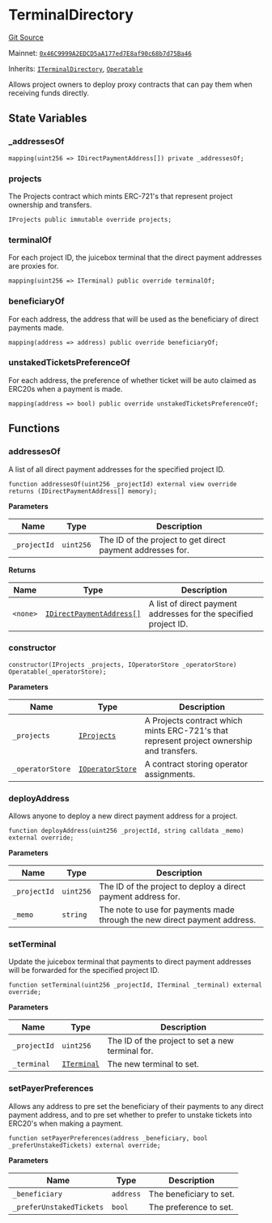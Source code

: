 # TerminalDirectory

[Git Source](https://github.com/jbx-protocol/juice-contracts-v1/blob/71fd42afb0ef0d51606019d9a17dcb746505efd5/contracts/TerminalDirectory.sol)

Mainnet: [`0x46C9999A2EDCD5aA177ed7E8af90c68b7d75Ba46`](https://etherscan.io/address/0x46C9999A2EDCD5aA177ed7E8af90c68b7d75Ba46)

Inherits: [`ITerminalDirectory`](/docs/dev/v1/api/interfaces/iterminaldirectory.md), [`Operatable`](/docs/dev/v1/api/abstract/operatable.md)

Allows project owners to deploy proxy contracts that can pay them when receiving funds directly.

## State Variables

### _addressesOf

```solidity
mapping(uint256 => IDirectPaymentAddress[]) private _addressesOf;
```

### projects

The Projects contract which mints ERC-721's that represent project ownership and transfers.

```solidity
IProjects public immutable override projects;
```

### terminalOf

For each project ID, the juicebox terminal that the direct payment addresses are proxies for.

```solidity
mapping(uint256 => ITerminal) public override terminalOf;
```

### beneficiaryOf

For each address, the address that will be used as the beneficiary of direct payments made.

```solidity
mapping(address => address) public override beneficiaryOf;
```

### unstakedTicketsPreferenceOf

For each address, the preference of whether ticket will be auto claimed as ERC20s when a payment is made.

```solidity
mapping(address => bool) public override unstakedTicketsPreferenceOf;
```

## Functions

### addressesOf

A list of all direct payment addresses for the specified project ID.

```solidity
function addressesOf(uint256 _projectId) external view override returns (IDirectPaymentAddress[] memory);
```

**Parameters**

|Name|Type|Description|
|----|----|-----------|
|`_projectId`|`uint256`|The ID of the project to get direct payment addresses for.|

**Returns**

|Name|Type|Description|
|----|----|-----------|
|`<none>`|[`IDirectPaymentAddress[]`](/docs/dev/v1/api/interfaces/idirectpaymentaddress.md)|A list of direct payment addresses for the specified project ID.|

### constructor

```solidity
constructor(IProjects _projects, IOperatorStore _operatorStore) Operatable(_operatorStore);
```

**Parameters**

|Name|Type|Description|
|----|----|-----------|
|`_projects`|[`IProjects`](/docs/dev/v1/api/interfaces/iprojects.md)|A Projects contract which mints ERC-721's that represent project ownership and transfers.|
|`_operatorStore`|[`IOperatorStore`](/docs/dev/v1/api/interfaces/ioperatorstore.md)|A contract storing operator assignments.|

### deployAddress

Allows anyone to deploy a new direct payment address for a project.

```solidity
function deployAddress(uint256 _projectId, string calldata _memo) external override;
```

**Parameters**

|Name|Type|Description|
|----|----|-----------|
|`_projectId`|`uint256`|The ID of the project to deploy a direct payment address for.|
|`_memo`|`string`|The note to use for payments made through the new direct payment address.|

### setTerminal

Update the juicebox terminal that payments to direct payment addresses will be forwarded for the specified project ID.

```solidity
function setTerminal(uint256 _projectId, ITerminal _terminal) external override;
```

**Parameters**

|Name|Type|Description|
|----|----|-----------|
|`_projectId`|`uint256`|The ID of the project to set a new terminal for.|
|`_terminal`|[`ITerminal`](/docs/dev/v1/api/interfaces/iterminal.md)|The new terminal to set.|

### setPayerPreferences

Allows any address to pre set the beneficiary of their payments to any direct payment address,
and to pre set whether to prefer to unstake tickets into ERC20's when making a payment.

```solidity
function setPayerPreferences(address _beneficiary, bool _preferUnstakedTickets) external override;
```

**Parameters**

|Name|Type|Description|
|----|----|-----------|
|`_beneficiary`|`address`|The beneficiary to set.|
|`_preferUnstakedTickets`|`bool`|The preference to set.|

